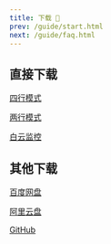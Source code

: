 ```yaml
---
title: 下载 🐣
prev: /guide/start.html
next: /guide/faq.html
---
```


## 直接下载

<a href="https://fastly.jsdelivr.net/gh/dunhuixiao/LiyuTargetMon@docs/targetmon/【鲤鱼监控】v1.3.9（四行模式）.jx3dat" download="【鲤鱼监控】v1.3.9（四行模式）.jx3dat">四行模式</a>

<a href="https://fastly.jsdelivr.net/gh/dunhuixiao/LiyuTargetMon@docs/targetmon/【鲤鱼监控】v1.3.9（两行模式）.jx3dat" download="【鲤鱼监控】v1.3.9（两行模式）.jx3dat">两行模式</a>

<a href="https://fastly.jsdelivr.net/gh/dunhuixiao/LiyuTargetMon@docs/targetmon/【鲤鱼监控】v1.3.9（白云监控）.jx3dat" download="【鲤鱼监控】v1.3.9（白云监控）.jx3dat">白云监控</a>

## 其他下载

[百度网盘](https://pan.baidu.com/s/1hSyngY6mqXcMS_bRytiVSw?pwd=zzdc)

[阿里云盘](https://www.aliyundrive.com/s/v46QasKM5Ct)

[GitHub](https://github.com/dunhuixiaohttps://fastly.jsdelivr.net/gh/dunhuixiao/LiyuTargetMon@docs/releases)